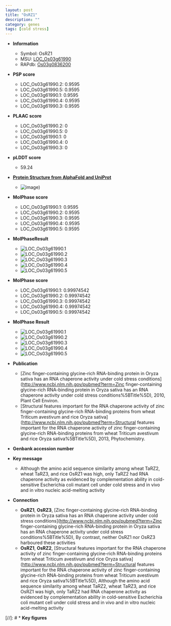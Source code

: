 ```yaml
---
layout: post
title: "OsRZ1"
description: ""
category: genes
tags: [cold stress]
---
```


* **Information**  
    + Symbol: OsRZ1  
    + MSU: [LOC_Os03g61990](http://rice.plantbiology.msu.edu/cgi-bin/ORF_infopage.cgi?orf=LOC_Os03g61990)  
    + RAPdb: [Os03g0836200](http://rapdb.dna.affrc.go.jp/viewer/gbrowse_details/irgsp1?name=Os03g0836200)  

* **PSP score**  
    + LOC_Os03g61990.2: 0.9595 
    + LOC_Os03g61990.5: 0.9595 
    + LOC_Os03g61990.1: 0.9595 
    + LOC_Os03g61990.4: 0.9595 
    + LOC_Os03g61990.3: 0.9595 

* **PLAAC score**  
    + LOC_Os03g61990.2: 0 
    + LOC_Os03g61990.5: 0 
    + LOC_Os03g61990.1: 0 
    + LOC_Os03g61990.4: 0 
    + LOC_Os03g61990.3: 0 

* **pLDDT score**
    + 59.24

* **[Protein Structure from AlphaFold and UniProt](https://www.uniprot.org/uniprotkb/Q75LJ7/entry#structure)**
    + ![image](https://ricepsp.github.io/images/Q7/AF-Q75LJ7-F1.png))

* **MolPhase score**
    + LOC_Os03g61990.1: 0.9595
    + LOC_Os03g61990.2: 0.9595
    + LOC_Os03g61990.3: 0.9595
    + LOC_Os03g61990.4: 0.9595
    + LOC_Os03g61990.5: 0.9595

* **MolPhaseResult**
    + ![LOC_Os03g61990.1](https://ricepsp.github.io/pictures/LOC_Os03g/LOC_Os03g61990.1.png)
    + ![LOC_Os03g61990.2](https://ricepsp.github.io/pictures/LOC_Os03g/LOC_Os03g61990.2.png)
    + ![LOC_Os03g61990.3](https://ricepsp.github.io/pictures/LOC_Os03g/LOC_Os03g61990.3.png)
    + ![LOC_Os03g61990.4](https://ricepsp.github.io/pictures/LOC_Os03g/LOC_Os03g61990.4.png)
    + ![LOC_Os03g61990.5](https://ricepsp.github.io/pictures/LOC_Os03g/LOC_Os03g61990.5.png)

* **MolPhase score**
    + LOC_Os03g61990.1: 0.99974542
    + LOC_Os03g61990.2: 0.99974542
    + LOC_Os03g61990.3: 0.99974542
    + LOC_Os03g61990.4: 0.99974542
    + LOC_Os03g61990.5: 0.99974542

* **MolPhase Result**
    + ![LOC_Os03g61990.1](https://304243504.github.io/Pictures/LOC_Os03g/LOC_Os03g61990.1.png)
    + ![LOC_Os03g61990.2](https://304243504.github.io/Pictures/LOC_Os03g/LOC_Os03g61990.2.png)
    + ![LOC_Os03g61990.3](https://304243504.github.io/Pictures/LOC_Os03g/LOC_Os03g61990.3.png)
    + ![LOC_Os03g61990.4](https://304243504.github.io/Pictures/LOC_Os03g/LOC_Os03g61990.4.png)
    + ![LOC_Os03g61990.5](https://304243504.github.io/Pictures/LOC_Os03g/LOC_Os03g61990.5.png)

* **Publication**  
    + [Zinc finger-containing glycine-rich RNA-binding protein in Oryza sativa has an RNA chaperone activity under cold stress conditions](http://www.ncbi.nlm.nih.gov/pubmed?term=Zinc finger-containing glycine-rich RNA-binding protein in Oryza sativa has an RNA chaperone activity under cold stress conditions%5BTitle%5D), 2010, Plant Cell Environ.
    + [Structural features important for the RNA chaperone activity of zinc finger-containing glycine-rich RNA-binding proteins from wheat Triticum avestivum and rice Oryza sativa](http://www.ncbi.nlm.nih.gov/pubmed?term=Structural features important for the RNA chaperone activity of zinc finger-containing glycine-rich RNA-binding proteins from wheat Triticum avestivum and rice Oryza sativa%5BTitle%5D), 2013, Phytochemistry.

* **Genbank accession number**  

* **Key message**  
    + Although the amino acid sequence similarity among wheat TaRZ2, wheat TaRZ3, and rice OsRZ1 was high, only TaRZ2 had RNA chaperone activity as evidenced by complementation ability in cold-sensitive Escherichia coli mutant cell under cold stress and in vivo and in vitro nucleic acid-melting activity

* **Connection**  
    + __OsRZ1__, __OsRZ3__, [Zinc finger-containing glycine-rich RNA-binding protein in Oryza sativa has an RNA chaperone activity under cold stress conditions](http://www.ncbi.nlm.nih.gov/pubmed?term=Zinc finger-containing glycine-rich RNA-binding protein in Oryza sativa has an RNA chaperone activity under cold stress conditions%5BTitle%5D), By contrast, neither OsRZ1 nor OsRZ3 harboured these activities
    + __OsRZ1__, __OsRZ2__, [Structural features important for the RNA chaperone activity of zinc finger-containing glycine-rich RNA-binding proteins from wheat Triticum avestivum and rice Oryza sativa](http://www.ncbi.nlm.nih.gov/pubmed?term=Structural features important for the RNA chaperone activity of zinc finger-containing glycine-rich RNA-binding proteins from wheat Triticum avestivum and rice Oryza sativa%5BTitle%5D), Although the amino acid sequence similarity among wheat TaRZ2, wheat TaRZ3, and rice OsRZ1 was high, only TaRZ2 had RNA chaperone activity as evidenced by complementation ability in cold-sensitive Escherichia coli mutant cell under cold stress and in vivo and in vitro nucleic acid-melting activity

[//]: # * **Key figures**  


